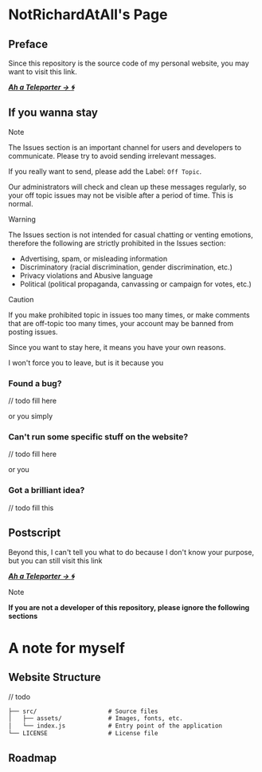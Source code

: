 # NotRichardAtAll's Page

## Preface
Since this repository is the source code of my personal website, you may want to visit this link.

***[Ah a Teleporter -> :cyclone:](https://notrichardatall.github.io/)***

## If you wanna stay

> [!NOTE]
> The Issues section is an important channel for users and developers to communicate. Please try to avoid sending irrelevant messages.
> 
> If you really want to send, please add the Label: `Off Topic`.
>
> Our administrators will check and clean up these messages regularly, so your off topic issues may not be visible after a period of time. This is normal.

> [!WARNING]
> The Issues section is not intended for casual chatting or venting emotions, therefore the following are strictly prohibited in the Issues section:
>
> - Advertising, spam, or misleading information
> - Discriminatory (racial discrimination, gender discrimination, etc.)
> - Privacy violations and Abusive language
> - Political (political propaganda, canvassing or campaign for votes, etc.)

> [!Caution]
> If you make prohibited topic in issues too many times, or make comments that are off-topic too many times, your account may be banned from posting issues.

Since you want to stay here, it means you have your own reasons.

I won't force you to leave, but is it because you 

### Found a bug?

// todo fill here

or you simply

### Can't run some specific stuff on the website?

// todo fill here

or you

### Got a brilliant idea?

// todo fill this

## Postscript

Beyond this, I can't tell you what to do because I don't know your purpose, but you can still visit this link

***[Ah a Teleporter -> :cyclone:](https://notrichardatall.github.io/)***

> [!NOTE]
> **If you are not a developer of this repository, please ignore the following sections**

# A note for myself

## Website Structure

// todo

```markdown
├── src/                    # Source files
│   ├── assets/             # Images, fonts, etc.
│   └── index.js            # Entry point of the application
└── LICENSE                 # License file
```

## Roadmap

```mermaid

```
